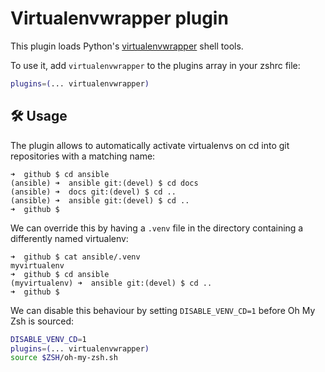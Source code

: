 # Virtualenvwrapper plugin

This plugin loads Python's
[virtualenvwrapper](https://virtualenvwrapper.readthedocs.io/en/latest/) shell
tools.

To use it, add `virtualenvwrapper` to the plugins array in your zshrc file:

```zsh
plugins=(... virtualenvwrapper)
```

## 🛠️ Usage

The plugin allows to automatically activate virtualenvs on cd into git
repositories with a matching name:

```
➜  github $ cd ansible
(ansible) ➜  ansible git:(devel) $ cd docs
(ansible) ➜  docs git:(devel) $ cd ..
(ansible) ➜  ansible git:(devel) $ cd ..
➜  github $
```

We can override this by having a `.venv` file in the directory containing a
differently named virtualenv:

```
➜  github $ cat ansible/.venv
myvirtualenv
➜  github $ cd ansible
(myvirtualenv) ➜  ansible git:(devel) $ cd ..
➜  github $
```

We can disable this behaviour by setting `DISABLE_VENV_CD=1` before Oh My Zsh is
sourced:

```zsh
DISABLE_VENV_CD=1
plugins=(... virtualenvwrapper)
source $ZSH/oh-my-zsh.sh
```
